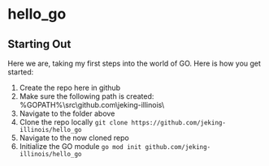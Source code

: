 # hello_go

## Starting Out

Here we are, taking my first steps into the world of GO. Here is how you get started:
1) Create the repo here in github
2) Make sure the following path is created: %GOPATH%\src\github.com\jeking-illinois\
3) Navigate to the folder above
4) Clone the repo locally
```git clone https://github.com/jeking-illinois/hello_go```
5) Navigate to the now cloned repo
6) Initialize the GO module
```go mod init github.com/jeking-illinois/hello_go```
